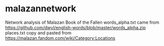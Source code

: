 # malazannetwork
Network analysis of Malazan Book of the Fallen
words_alpha.txt came from https://github.com/dwyl/english-words/blob/master/words_alpha.zip places.txt copy and pasted from https://malazan.fandom.com/wiki/Category:Locations
